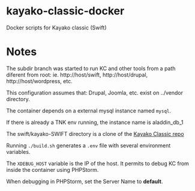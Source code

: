 # kayako-classic-docker
Docker scripts for Kayako classic (Swift)

# Notes
The subdir branch was started to run KC and other tools from a path diferent from root: ie. http://host/swift, http://host/drupal, http://host/wordpress, etc.

This configuration assumes that: Drupal, Joomla, etc. exist on ../vendor directory.

The container depends on a external mysql instance named `mysql`.

If there is already a TNK env running, the instance name is aladdin_db_1

The swift/kayako-SWIFT directory is a clone of the [Kayako Classic repo](https://github.com/trilogy-group/kayako-SWIFT)

Running `./build.sh` generates a `.env` file with several environment variables.

The `XDEBUG_HOST` variable is the IP of the host. It permits to debug KC from inside the container using PHPStorm.

When debugging in PHPStorm, set the Server Name to **default**.

